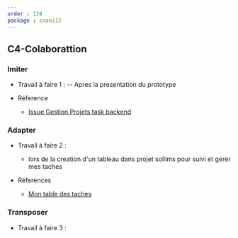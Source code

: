 ```yaml
---
order : 124
package : zaani12
---
```

## C4-Colaborattion

### Imiter
-  Travail à faire 1 :
     -- Apres la presentation du prototype 

- Réference 

   - [Issue Gestion Projets task backend   ](https://github.com/labs-web/prototype/issues/42)

### Adapter 
 - Travail à faire 2 :

   -  lors de la creation d'un tableau dans projet solilms pour suivi et gerer mes taches 

  - Réferences
    - [Mon table des taches ](https://github.com/orgs/solicoders/projects/27)

### Transposer

- Travail à faire 3 :
